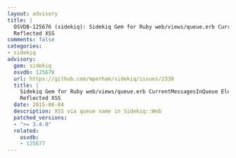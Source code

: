 ```yaml
---
layout: advisory
title: |
  OSVDB-125676 (sidekiq): Sidekiq Gem for Ruby web/views/queue.erb CurrentMessagesInQueue Element
  Reflected XSS
comments: false
categories:
- sidekiq
advisory:
  gem: sidekiq
  osvdb: 125676
  url: https://github.com/mperham/sidekiq/issues/2330
  title: |
    Sidekiq Gem for Ruby web/views/queue.erb CurrentMessagesInQueue Element
    Reflected XSS
  date: 2015-06-04
  description: XSS via queue name in Sidekiq::Web
  patched_versions:
  - ">= 3.4.0"
  related:
    osvdb:
    - 125677
---
```

